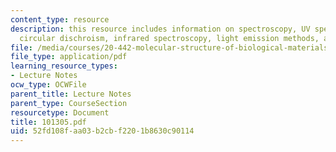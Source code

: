 ```yaml
---
content_type: resource
description: this resource includes information on spectroscopy, UV spectroscopy,
  circular dischroism, infrared spectroscopy, light emission methods, and light microscopy.
file: /media/courses/20-442-molecular-structure-of-biological-materials-be-442-fall-2005/52fd108faa03b2cbf2201b8630c90114_101305.pdf
file_type: application/pdf
learning_resource_types:
- Lecture Notes
ocw_type: OCWFile
parent_title: Lecture Notes
parent_type: CourseSection
resourcetype: Document
title: 101305.pdf
uid: 52fd108f-aa03-b2cb-f220-1b8630c90114
---
```

